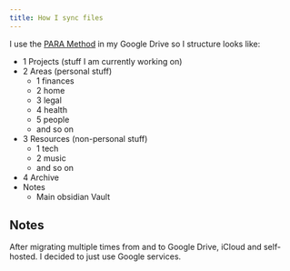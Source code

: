 ```yaml
---
title: How I sync files
---
```

I use the [PARA Method](https://fortelabs.com/blog/para/) in my Google Drive so I structure looks like:

- 1 Projects (stuff I am currently working on)
- 2 Areas (personal stuff)
	- 1 finances
	- 2 home
	- 3 legal
	- 4 health
	- 5 people
	- and so on
- 3 Resources (non-personal stuff)
	- 1 tech
	- 2 music
	- and so on
- 4 Archive
- Notes
	- Main obsidian Vault

## Notes

After migrating multiple times from and to Google Drive, iCloud and self-hosted. I decided to just use Google services.